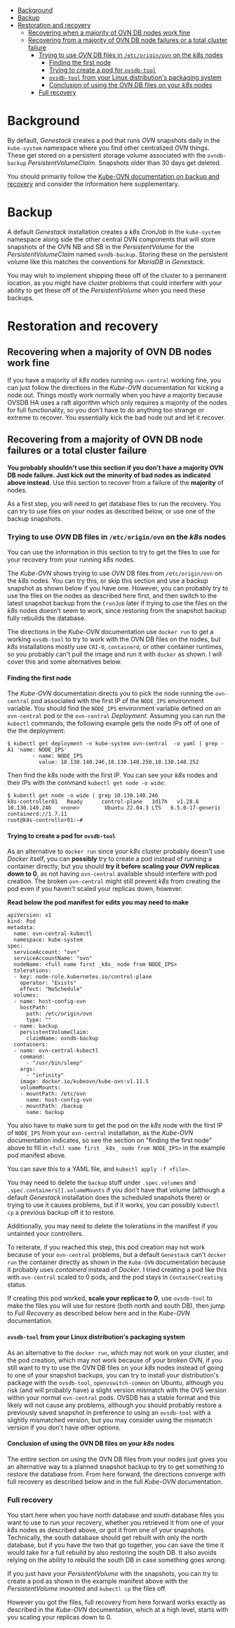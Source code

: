- [Background](#background)
- [Backup](#backup)
- [Restoration and recovery](#restoration-and-recovery)
    - [Recovering when a majority of OVN DB nodes work fine](#recovering-when-a-majority-of-ovn-db-nodes-work-fine)
    - [Recovering from a majority of OVN DB node failures or a total cluster failure](#recovering-from-a-majority-of-ovn-db-node-failures-or-a-total-cluster-failure)
        - [Trying to use _OVN_ DB files in `/etc/origin/ovn` on the _k8s_ nodes](#trying-to-use-ovn-db-files-in-etcoriginovn-on-the-k8s-nodes)
            - [Finding the first node](#finding-the-first-node)
            - [Trying to create a pod for `ovsdb-tool`](#trying-to-create-a-pod-for-ovsdb-tool)
            - [`ovsdb-tool` from your Linux distribution's packaging system](#ovsdb-tool-from-your-linux-distributions-packaging-system)
            - [Conclusion of using the OVN DB files on your _k8s_ nodes](#conclusion-of-using-the-ovn-db-files-on-your-k8s-nodes)
        - [Full recovery](#full-recovery)

# Background

By default, _Genestack_ creates a pod that runs _OVN_ snapshots daily in the `kube-system` namespace where you find other centralized _OVN_ things. These get stored on a persistent storage volume associated with the `ovndb-backup` _PersistentVolumeClaim_. Snapshots older than 30 days get deleted.

You should primarily follow the [Kube-OVN documentation on backup and recovery](https://kubeovn.github.io/docs/stable/en/ops/recover-db/) and consider the information here supplementary.

# Backup

A default _Genestack_ installation creates a _k8s_ _CronJob_ in the `kube-system` namespace along side the other central OVN components that will store snapshots of the OVN NB and SB in the _PersistentVolume_ for the _PersistentVolumeClaim_ named `ovndb-backup`. Storing these on the persistent volume like this matches the conventions for _MariaDB_ in _Genestack_.

You may wish to implement shipping these off of the cluster to a permanent location, as you might have cluster problems that could interfere with your ability to get these off of the _PersistentVolume_ when you need these backups.

# Restoration and recovery

## Recovering when a majority of OVN DB nodes work fine

If you have a majority of _k8s_ nodes running `ovn-central` working fine, you can just follow the directions in the _Kube-OVN_ documentation for kicking a node out. Things mostly work normally when you have a majority because OVSDB HA uses a raft algorithm which only requires a majority of the nodes for full functionality, so you don't have to do anything too strange or extreme to recover. You essentially kick the bad node out and let it recover.

## Recovering from a majority of OVN DB node failures or a total cluster failure

**You probably shouldn't use this section if you don't have a majority OVN DB node failure. Just kick out the minority of bad nodes as indicated above instead**. Use this section to recover from a failure of the **majority** of nodes.

As a first step, you will need to get database files to run the recovery. You can try to use files on your nodes as described below, or use one of the backup snapshots.

### Trying to use _OVN_ DB files in `/etc/origin/ovn` on the _k8s_ nodes

You can use the information in this section to try to get the files to use for your recovery from your running _k8s_ nodes.

The _Kube-OVN_ shows trying to use _OVN_ DB files from `/etc/origin/ovn` on the _k8s_ nodes. You can try this, or skip this section and use a backup snapshot as shown below if you have one. However, you can probably try to use the files on the nodes as described here first, and then switch to the latest snapshot backup from the `CronJob` later if trying to use the files on the _k8s_ nodes doesn't seem to work, since restoring from the snapshot backup fully rebuilds the database.

The directions in the _Kube-OVN_ documentation use `docker run` to get a working `ovsdb-tool` to try to work with the OVN DB files on the nodes, but _k8s_ installations mostly use `CRI-O`, `containerd`, or other container runtimes, so you probably can't pull the image and run it with `docker` as shown. I will cover this and some alternatives below.

#### Finding the first node

The _Kube-OVN_ documentation directs you to pick the node running the `ovn-central` pod associated with the first IP of the `NODE_IPS` environment variable. You should find the `NODE_IPS` environment variable defined on an `ovn-central` pod or the `ovn-central` _Deployment_. Assuming you can run the `kubectl` commands, the following example gets the node IPs off of one of the the deployment:

```
$ kubectl get deployment -n kube-system ovn-central  -o yaml | grep -A1 'name: NODE_IPS'
        - name: NODE_IPS
          value: 10.130.140.246,10.130.140.250,10.130.140.252
```

Then find the _k8s_ node with the first IP. You can see your _k8s_ nodes and their IPs with the command `kubectl get node -o wide`:

```
$ kubectl get node -o wide | grep 10.130.140.246
k8s-controller01   Ready      control-plane   3d17h   v1.28.6   10.130.140.246   <none>        Ubuntu 22.04.3 LTS   6.5.0-17-generic    containerd://1.7.11
root@k8s-controller01:~#
```


#### Trying to create a pod for `ovsdb-tool`

As an alternative to `docker run` since your _k8s_ cluster probably doesn't use _Docker_ itself, you can **possibly** try to create a pod instead of running a container directly, but you should **try it before scaling your _OVN_ replicas down to 0**, as not having `ovn-central` available should interfere with pod creation. The broken `ovn-central` might still prevent _k8s_ from creating the pod even if you haven't scaled your replicas down, however.

**Read below the pod manifest for edits you may need to make**

```
apiVersion: v1
kind: Pod
metadata:
  name: ovn-central-kubectl
  namespace: kube-system
spec:
  serviceAccount: "ovn"
  serviceAccountName: "ovn"
  nodeName: <full name first _k8s_ node from NODE_IPS>
  tolerations:
  - key: node-role.kubernetes.io/control-plane
    operator: "Exists"
    effect: "NoSchedule"
  volumes:
  - name: host-config-ovn
    hostPath:
      path: /etc/origin/ovn
      type: ""
  - name: backup
    persistentVolumeClaim:
      claimName: ovndb-backup
  containers:
  - name: ovn-central-kubectl
    command:
      - "/usr/bin/sleep"
    args:
      - "infinity"
    image: docker.io/kubeovn/kube-ovn:v1.11.5
    volumeMounts:
    - mountPath: /etc/ovn
      name: host-config-ovn
    - mountPath: /backup
      name: backup
```

You also have to make sure to get the pod on the _k8s_ node with the first IP of `NODE_IPS` from your `ovn-central` installation, as the _Kube-OVN_ documentation indicates, so see the section on "finding the first node" above to fill in `<full name first _k8s_ node from NODE_IPS>` in the example pod manifest above.

You can save this to a YAML file, and `kubectl apply -f <file>`.

You may need to delete the `backup` stuff under `.spec.volumes` and `.spec.containers[].volumeMounts` if you don't have that volume (although a default _Genestack_ installation does the scheduled snapshots there) or trying to use it causes problems, but if it works, you can possibly `kubectl cp` a previous backup off it to restore.

Additionally, you may need to delete the tolerations in the manifest if you untainted your controllers.

To reiterate, if you reached this step, this pod creation may not work because of your `ovn-central` problems, but a default `Genestack` can't `docker run` the container directly as shown in the `Kube-OVN` documentation because it probably uses _containerd_ instead of _Docker_. I tried creating a pod like this with `ovn-central` scaled to 0 pods, and the pod stays in `ContainerCreating` status.

If creating this pod worked, **scale your replicas to 0**, use `ovsdb-tool` to make the files you will use for restore (both north and south DB), then jump to _Full Recovery_ as described below here and in the _Kube-OVN_ documentation.

#### `ovsdb-tool` from your Linux distribution's packaging system

As an alternative to the `docker run`, which may not work on your cluster, and the pod creation, which may not work because of your broken OVN, if you still want to try to use the OVN DB files on your _k8s_ nodes instead of going to one of your snapshot backups, you can try to install your distribution's package with the `ovsdb-tool`, `openvswitch-common` on Ubuntu, although you risk (and will probably have) a slight version mismatch with the OVS version within your normal `ovn-central` pods. OVSDB has a stable format and this likely will not cause any problems, although you should probably restore a previously saved snapshot in preference to using an `ovsdb-tool` with a slightly mismatched version, but you may consider using the mismatch version if you don't have other options.

#### Conclusion of using the OVN DB files on your _k8s_ nodes

The entire section on using the OVN DB files from your nodes just gives you an alternative way to a planned snapshot backup to try to get something to restore the database from. From here forward, the directions converge with full recovery as described below and in the full _Kube-OVN_ documentation.

### Full recovery

You start here when you have north database and south database files you want to use to run your recovery, whether you retrieved it from one of your _k8s_ nodes as described above, or got it from one of your snapshots. Technically, the south database should get rebuilt with only the north database, but if you have the two that go together, you can save the time it would take for a full rebuild by also restoring the south DB. It also avoids relying on the ability to rebuild the south DB in case something goes wrong.

If you just have your _PersistentVolume_ with the snapshots, you can try to create a pod as shown in the example manifest above with the _PersistentVolume_ mounted and `kubectl cp` the files off.

However you got the files, full recovery from here forward works exactly as described in the _Kube-OVN_ documentation, which at a high level, starts with you scaling your replicas down to 0.
